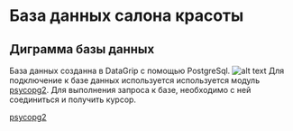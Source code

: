 # База данных салона красоты
## Диграмма базы данных
База данных созданна в DataGrip с помощью PostgreSql.
![alt text](https://github.com/anyasarybaeva/beauty-salon-system/raw/master/image.pn1/schema.png "Диграмма")​
Для  подключение к базе данных используется используется модуль [psycopg2](https://www.psycopg.org/docs/usage.html).
Для выполнения запроса к базе, необходимо с ней соединиться и получить курсор.


[psycopg2](https://www.psycopg.org/docs/usage.html)